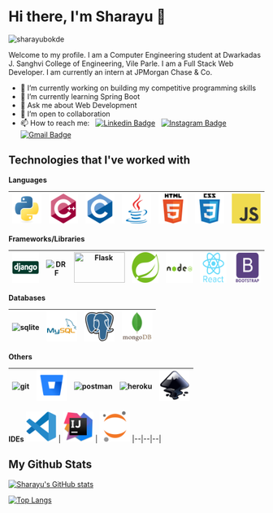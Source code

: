 # Hi there, I'm Sharayu 👋
<p align="left"> 
  <img src="https://komarev.com/ghpvc/?username=SharayuBokde&label=Profile%20views&color=blue&style=flat" alt="sharayubokde" /> 
</p>

Welcome to my profile. I am a Computer Engineering student at Dwarkadas J. Sanghvi College of Engineering, Vile Parle. I am a Full Stack Web Developer. I am currently an intern at JPMorgan Chase & Co.

- 🔭 I’m currently working on building my competitive programming skills
- 🌱 I’m currently learning Spring Boot
- 💬 Ask me about Web Development
- 👯 I’m open to collaboration
- 📫 How to reach me: &nbsp; [![Linkedin Badge](https://img.shields.io/badge/-sharayu--bokde-blue?logo=linkedin)](https://www.linkedin.com/in/sharayu-bokde/) &nbsp; [![Instagram Badge](https://img.shields.io/badge/-sharayubokde-bc2a8d?logo=instagram&logoColor=white)](https://www.instagram.com/sharayubokde/) &nbsp;
[![Gmail Badge](https://img.shields.io/badge/-bokde.sharayu%40gmail.com-b23121?logo=gmail&logoColor=white)](mailto:bokde.sharayu@gmail.com)

## Technologies that I've worked with

**Languages**

<img title="Python" src="https://raw.githubusercontent.com/devicons/devicon/master/icons/python/python-original.svg" alt="python" width="60" height="60"/> | <img title="C++" src="https://raw.githubusercontent.com/devicons/devicon/master/icons/cplusplus/cplusplus-original.svg" alt="cplusplus" width="60" height="60"/> | <img title="C" src="https://raw.githubusercontent.com/devicons/devicon/master/icons/c/c-original.svg" alt="c" width="60" height="60"/> | <img title="Java" src="https://raw.githubusercontent.com/devicons/devicon/master/icons/java/java-original.svg" alt="java" width="60" height="60"/> | <img title="HTML" src="https://raw.githubusercontent.com/devicons/devicon/master/icons/html5/html5-original-wordmark.svg" alt="html5" width="60" height="60"/> | <img title="CSS" src="https://raw.githubusercontent.com/devicons/devicon/master/icons/css3/css3-original-wordmark.svg" alt="css3" width="60" height="60"/> | <img title="JavaScript" src="https://raw.githubusercontent.com/devicons/devicon/master/icons/javascript/javascript-original.svg" alt="javascript" width="60" height="60"/> 
|--|--|--|--|--|--|--|

**Frameworks/Libraries**

<img title="Django" src="https://raw.githubusercontent.com/devicons/devicon/master/icons/django/django-original.svg" alt="django" width="60" height="60"/> | <img title="Django Rest Framework" alt="DRF" width="100" height="60" src="https://storage.googleapis.com/cw-p1w5jpim0sdhkccw8gr/media/blog-images/drf-logo2.png"> | <img title="Flask" width="100" height="60" src="https://miro.medium.com/max/438/1*0G5zu7CnXdMT9pGbYUTQLQ.png"> | <img title="Spring" alt="Spring" width="60" height="60" src="https://github.com/devicons/devicon/blob/master/icons/spring/spring-original.svg"> | <img title="Node" src="https://raw.githubusercontent.com/devicons/devicon/master/icons/nodejs/nodejs-original-wordmark.svg" alt="nodejs" width="60" height="60"/> | <img title="React" src="https://raw.githubusercontent.com/devicons/devicon/master/icons/react/react-original-wordmark.svg" alt="react" width="60" height="60"/> | <img title="Bootstrap" src="https://raw.githubusercontent.com/devicons/devicon/master/icons/bootstrap/bootstrap-plain-wordmark.svg" alt="bootstrap" width="60" height="60"/> 
|--|--|--|--|--|--|--|

**Databases**

<img title="SQLite" src="https://www.vectorlogo.zone/logos/sqlite/sqlite-icon.svg" alt="sqlite" width="60" height="60"/> | <img title="MySQL" src="https://raw.githubusercontent.com/devicons/devicon/master/icons/mysql/mysql-original-wordmark.svg" alt="mysql" width="60" height="60"/> | <img title="PostgreSQL" src="https://github.com/devicons/devicon/blob/master/icons/postgresql/postgresql-original.svg" alt="postgresql" width="60" height="60" /> | <img title="MongoDB" src="https://raw.githubusercontent.com/devicons/devicon/master/icons/mongodb/mongodb-original-wordmark.svg" alt="mongodb" width="60" height="60"/> 
|--|--|--|--|

**Others**

<img title="Git" src="https://www.vectorlogo.zone/logos/git-scm/git-scm-icon.svg" alt="git" width="60" height="60"/> | <img title="bitbucket" src="https://github.com/devicons/devicon/blob/master/icons/bitbucket/bitbucket-original.svg" alt="bitbucket" width="60" height="60"/> | <img title="Postman" src="https://www.vectorlogo.zone/logos/getpostman/getpostman-icon.svg" alt="postman" width="60" height="60"/> | <img title="Heroku" src="https://www.vectorlogo.zone/logos/heroku/heroku-icon.svg" alt="heroku" width="60" height="60"/> | <img title="Inkscape" src="https://github.com/devicons/devicon/blob/master/icons/inkscape/inkscape-original.svg" alt="inkscape" width="60" height="60"/>
|--|--|--|--|--|

**IDEs**
<img title="vscode" src="https://github.com/devicons/devicon/blob/master/icons/vscode/vscode-original.svg" alt="vscode" width="60" height="60"/> | <img title="intellij" src="https://github.com/SharayuBokde/SharayuBokde/blob/main/Images/intellij.png" alt="intellij" width="60" height="60"/> | <img title="jupyter" src="https://github.com/devicons/devicon/blob/master/icons/jupyter/jupyter-original.svg" alt="jupyter" width="60" height="60"/>
|--|--|--|


## My Github Stats



[![Sharayu's GitHub stats](https://github-readme-stats.vercel.app/api?username=SharayuBokde&count_private=true&show_icons=true&theme=radical)](https://github.com/SharayuBokde/github-readme-stats)


[![Top Langs](https://github-readme-stats.vercel.app/api/top-langs/?username=SharayuBokde&count_private=true&langs_count=8&layout=compact&theme=radical)](https://github.com/SharayuBokde/github-readme-stats)

